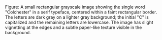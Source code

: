Figure: A small rectangular grayscale image showing the single word "Colchester" in a serif typeface, centered within a faint rectangular border. The letters are dark gray on a lighter gray background; the initial "C" is capitalized and the remaining letters are lowercase. The image has slight vignetting at the edges and a subtle paper-like texture visible in the background.
